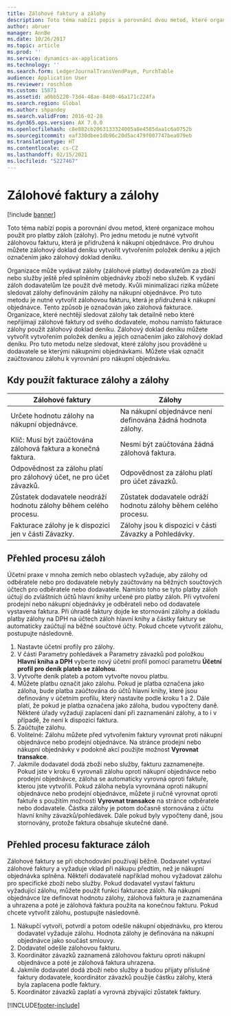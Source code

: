 ```yaml
---
title: Zálohové faktury a zálohy
description: Toto téma nabízí popis a porovnání dvou metod, které organizace mohou použít pro platby záloh (zálohy). Pro jednu metodu je nutné vytvořit zálohovou fakturu, která je přidružená k nákupní objednávce. Pro druhou můžete zálohový doklad deníku vytvořit vytvořením položek deníku a jejich označením jako zálohový doklad deníku.
author: abruer
manager: AnnBe
ms.date: 10/26/2017
ms.topic: article
ms.prod: ''
ms.service: dynamics-ax-applications
ms.technology: ''
ms.search.form: LedgerJournalTransVendPaym, PurchTable
audience: Application User
ms.reviewer: roschlom
ms.custom: 15871
ms.assetid: a0bb5220-73d4-48ae-84d0-46a171c224fa
ms.search.region: Global
ms.author: shpandey
ms.search.validFrom: 2016-02-28
ms.dyn365.ops.version: AX 7.0.0
ms.openlocfilehash: c8e882cb2063133324005a8e4585daa1c6a0752b
ms.sourcegitcommit: eaf330dbee1db96c20d5ac479f007747bea079eb
ms.translationtype: HT
ms.contentlocale: cs-CZ
ms.lasthandoff: 02/15/2021
ms.locfileid: "5227467"
---
```

# <a name="prepayment-invoices-vs-prepayments"></a>Zálohové faktury a zálohy

[!include [banner](../includes/banner.md)]

Toto téma nabízí popis a porovnání dvou metod, které organizace mohou použít pro platby záloh (zálohy). Pro jednu metodu je nutné vytvořit zálohovou fakturu, která je přidružená k nákupní objednávce. Pro druhou můžete zálohový doklad deníku vytvořit vytvořením položek deníku a jejich označením jako zálohový doklad deníku.

Organizace může vydávat zálohy (zálohové platby) dodavatelům za zboží nebo služby ještě před splněním objednávky zboží nebo služeb. K vydání záloh dodavatelům lze použít dvě metody. Kvůli minimalizaci rizika můžete sledovat zálohy definováním zálohy na nákupní objednávce. Pro tuto metodu je nutné vytvořit zálohovou fakturu, která je přidružená k nákupní objednávce. Tento způsob je označován jako zálohová fakturace. Organizace, které nechtějí sledovat zálohy tak detailně nebo které nepřijímají zálohové faktury od svého dodavatele, mohou namísto fakturace zálohy použít zálohový doklad deníku. Zálohový doklad deníku můžete vytvořit vytvořením položek deníku a jejich označením jako zálohový doklad deníku. Pro tuto metodu nelze sledovat, které zálohy jsou prováděné u dodavatele se kterými nákupními objednávkami. Můžete však označit zaúčtovanou zálohu k vyrovnání pro nákupní objednávku.

## <a name="when-to-use-prepayment-invoicing-vs-prepayments"></a>Kdy použít fakturace zálohy a zálohy

| Zálohové faktury                                                                | Zálohy                                                              |
|-------------------------------------------------------------------------------------|--------------------------------------------------------------------------|
| Určete hodnotu zálohy na nákupní objednávce.                                    | Na nákupní objednávce není definována žádná hodnota zálohy.                    |
| Klíč: Musí být zaúčtována zálohová faktura a konečná faktura.                       | Nesmí být zaúčtována žádná zálohová faktura.                                    |
| Odpovědnost za zálohu platí pro zálohový účet, ne pro účet závazků. | Odpovědnost za zálohu platí pro účet závazků.                  |
| Zůstatek dodavatele neodráží hodnotu zálohy během celého procesu.     | Zůstatek dodavatele odráží hodnotu zálohy během celého procesu. |
| Fakturace zálohy je k dispozici jen v části Závazky.                         | Zálohy jsou k dispozici v části Závazky a Pohledávky.    |

## <a name="overview-of-the-prepayment-process"></a>Přehled procesu záloh
Účetní praxe v mnoha zemích nebo oblastech vyžaduje, aby zálohy od odběratele nebo pro dodavatele nebyly zaúčtovány na běžných součtových účtech pro odběratele nebo dodavatele. Namísto toho se tyto platby záloh účtují do zvláštních účtů hlavní knihy určené pro platby záloh. Při vytvoření prodejní nebo nákupní objednávky je odběrateli nebo od dodavatele vystavena faktura. Při úhradě faktury dojde ke stornování zálohy a dokladu platby zálohy na DPH na účtech záloh hlavní knihy a částky faktury se automaticky zaúčtují na běžné součtové účty. Pokud chcete vytvořit zálohu, postupujte následovně.

1.  Nastavte účetní profily pro zálohy.
2.  V části Parametry pohledávek a Parametry závazků pod položkou **Hlavní kniha a DPH** vyberte nový účetní profil pomocí parametru **Účetní profil pro deník plateb se zálohou**.
3.  Vytvořte deník plateb a potom vytvořte novou platbu.
4.  Můžete platbu označit jako zálohu. Pokud je platba označena jako záloha, bude platba zaúčtována do účtů hlavní knihy, které jsou definovány v účetním profilu, který nastavíte podle kroku 1 a 2. Dále platí, že pokud je platba označena jako záloha, budou vypočteny daně. Některé úřady vyžadují zaplacení daní při zaznamenání zálohy, a to i v případě, že není k dispozici faktura.
5.  Zaúčtujte zálohu.
6.  Volitelné: Zálohu můžete před vytvořením faktury vyrovnat proti nákupní objednávce nebo prodejní objednávce. Na stránce prodejní nebo nákupní objednávky v podokně akcí použijte možnost **Vyrovnat transakce**.
7.  Jakmile dodavatel dodá zboží nebo služby, fakturu zaznamenejte. Pokud jste v kroku 6 vyrovnali zálohu oproti nákupní objednávce nebo prodejní objednávce, záloha se automaticky vyrovná oproti faktuře, kterou jste vytvořili. Pokud záloha nebyla vyrovnána oproti nákupní objednávce nebo prodejní objednávce, můžete ji ručně vyrovnat oproti faktuře s použitím možnosti **Vyrovnat transakce** na stránce odběratele nebo dodavatele. Částka zálohy je potom dočasně stornována z účtu hlavní knihy závazků/pohledávek. Dále pokud byly vypočteny daně, jsou stornovány, protože faktura obsahuje skutečné daně.

## <a name="overview-of-the-prepayment-invoicing-process"></a>Přehled procesu fakturace záloh
Zálohové faktury se při obchodování používají běžně. Dodavatel vystaví zálohové faktury a vyžaduje vklad při nákupu předtím, než je nákupní objednávka splněna. Někteří dodavatelé například mohou vyžadovat zálohu pro specifické zboží nebo služby. Pokud dodavatel vystaví fakturu vyžadující zálohu, můžete použít funkci fakturace záloh. Na nákupní objednávce lze definovat hodnotu zálohy, zálohová faktura je zaznamenána a uhrazena a poté je zálohová faktura použita na konečnou fakturu. Pokud chcete vytvořit zálohu, postupujte následovně.

1.  Nákupčí vytvoří, potvrdí a potom odešle nákupní objednávku, pro kterou dodavatel vyžaduje zálohu. Hodnota zálohy je definována na nákupní objednávce jako součást smlouvy.
2.  Dodavatel odešle zálohovou fakturu.
3.  Koordinátor závazků zaznamená zálohovou fakturu oproti nákupní objednávce a poté je zálohová faktura uhrazena.
4.  Jakmile dodavatel dodá zboží nebo služby a budou přijaty příslušné faktury dodavatele, koordinátor závazků použije částku zálohy, která byla zaplacena podle faktury.
5.  Koordinátor závazků zaplatí a vyrovná zbývající zůstatek faktury.






[!INCLUDE[footer-include](../../includes/footer-banner.md)]